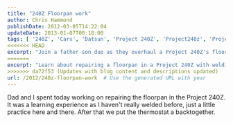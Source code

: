 ```yaml
---
title: "240Z Floorpan work"
author: Chris Hammond
publishDate: 2012-03-05T14:22:04
updateDate: 2013-01-07T00:18:00
tags: [ '240Z', 'Cars', 'Datsun', 'Project 240Z', 'Project240z', 'Project240Zcom' ]
<<<<<<< HEAD
excerpt: "Join a father-son duo as they overhaul a Project 240Z's floorpan — a perfect primer for novice welders."
=======
excerpt: "Learn about repairing a floorpan in a Project 240Z with welding tips and thermostat assembly. Follow our journey in DIY auto repair adventures!"
>>>>>>> da72f53 (Updates with blog content and descriptions updated)
url: /2012/240z-floorpan-work  # Use the generated URL with year
---
```

<p>Dad and I spent today working on repairing the floorpan in the Project 240Z. It was a learning experience as I haven't really welded before, just a little practice here and there. After that we put the thermostat a backtogether.</p> <object width="425" height="350"><param name="movie" value="https://www.youtube.com/v/OdNaHEqvKno"></param><embed src="https://www.youtube.com/v/OdNaHEqvKno" type="application/x-shockwave-flash" width="425" height="350"></embed></object>

